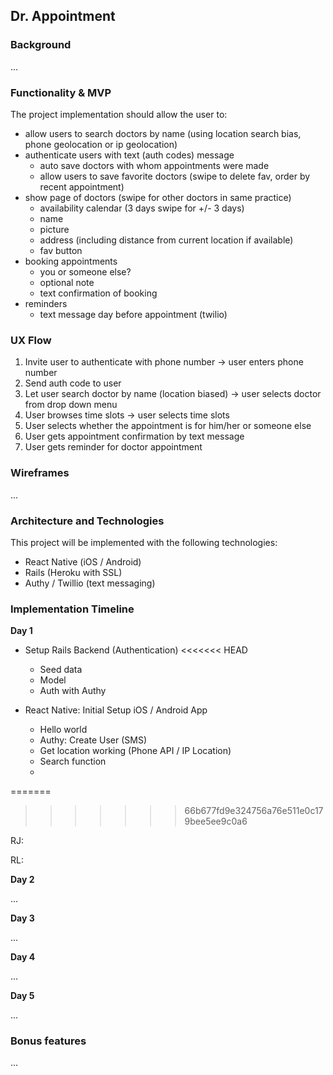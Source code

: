 ## Dr. Appointment

### Background

...

### Functionality & MVP

The project implementation should allow the user to:

- allow users to search doctors by name (using location search bias, phone geolocation or ip geolocation)
- authenticate users with text (auth codes) message
  - auto save doctors with whom appointments were made
  - allow users to save favorite doctors (swipe to delete fav, order by recent appointment)
- show page of doctors (swipe for other doctors in same practice)
  - availability calendar (3 days swipe for +/- 3 days)
  - name
  - picture
  - address (including distance from current location if available)
  - fav button
- booking appointments
  - you or someone else?
  - optional note
  - text confirmation of booking
- reminders
  - text message day before appointment (twilio)

### UX Flow

1. Invite user to authenticate with phone number -> user enters phone number
2. Send auth code to user
3. Let user search doctor by name (location biased) -> user selects doctor from drop down menu
4. User browses time slots -> user selects time slots
5. User selects whether the appointment is for him/her or someone else
6. User gets appointment confirmation by text message
7. User gets reminder for doctor appointment

### Wireframes

...


### Architecture and Technologies

This project will be implemented with the following technologies:

- React Native (iOS / Android)
- Rails (Heroku with SSL)
- Authy / Twillio (text messaging)

### Implementation Timeline

**Day 1**

- Setup Rails Backend (Authentication)
<<<<<<< HEAD
  - Seed data
  - Model
  - Auth with Authy

- React Native: Initial Setup iOS / Android App
  - Hello world
  - Authy: Create User (SMS)
  - Get location working (Phone API / IP Location)
  - Search function
  -
=======
>>>>>>> 66b677fd9e324756a76e511e0c179bee5ee9c0a6

RJ:

RL:


**Day 2**

...

**Day 3**

...

**Day 4**

...

**Day 5**

...

### Bonus features

...
